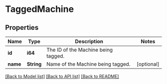 # TaggedMachine

## Properties
Name | Type | Description | Notes
------------ | ------------- | ------------- | -------------
**id** | **i64** | The ID of the Machine being tagged. | 
**name** | **String** | Name of the Machine being tagged. | [optional] 

[[Back to Model list]](../README.md#documentation-for-models) [[Back to API list]](../README.md#documentation-for-api-endpoints) [[Back to README]](../README.md)


